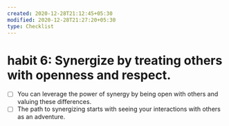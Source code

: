 ```yaml
---
created: 2020-12-28T21:12:45+05:30
modified: 2020-12-28T21:27:20+05:30
type: Checklist
---
```


# habit 6: Synergize by treating others with openness and respect.

- [ ] You can leverage the power of synergy by being open with others and valuing these differences.
- [ ] The path to synergizing starts with seeing your interactions with others as an adventure.
